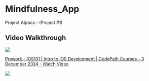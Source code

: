 # Mindfulness_App
Project Alpaca - (Project #1)


## Video Walkthrough
<a href="https://imgur.com/a/KLe2qlL.gif">
   <img style="max-width:300px;" src="https://imgur.com/a/KLe2qlL.gif">
</a>


<div>
    <a href="https://www.loom.com/share/f6f1ac9a9c444159988aa368d2ad2e5a">
      <p>Prework - IOS101 | Intro to iOS Development | CodePath Courses - 3 December 2024 - Watch Video</p>
    </a>
    <a href="https://www.loom.com/share/f6f1ac9a9c444159988aa368d2ad2e5a">
      <img style="max-width:300px;" src="https://cdn.loom.com/sessions/thumbnails/f6f1ac9a9c444159988aa368d2ad2e5a-49b56551ad86b177-full-play.gif">
    </a>
  </div>
